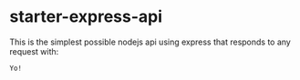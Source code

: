 # starter-express-api

This is the simplest possible nodejs api using express that responds to any request with: 
```
Yo!
```
